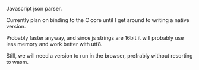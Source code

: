 Javascript json parser.

Currently plan on binding to the C core until I get around to writing a native version.

Probably faster anyway, and since js strings are 16bit it will probably use less memory and work better with utf8.

Still, we will need a version to run in the browser, prefrably without resorting to wasm.


